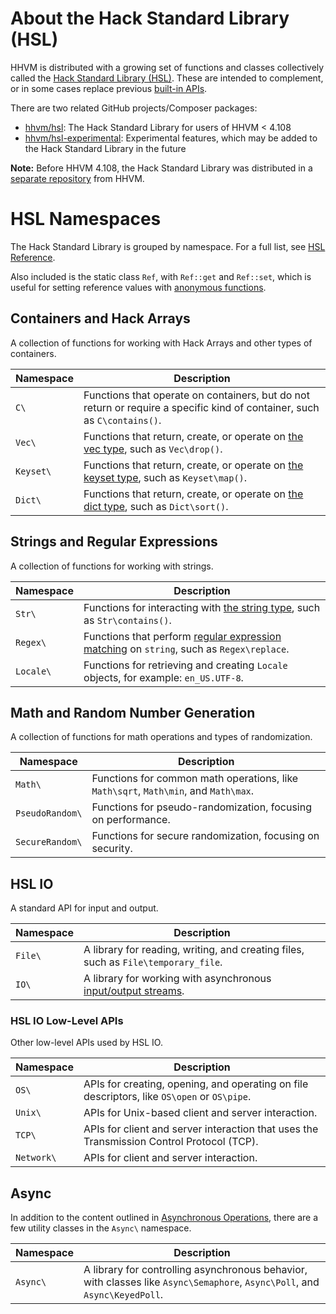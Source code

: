 # About the Hack Standard Library (HSL)
HHVM is distributed with a growing set of functions and classes
collectively called the [Hack Standard Library (HSL)](/hsl/reference/).
These are intended to complement, or in some cases replace previous
[built-in APIs](/hack/reference/).

There are two related GitHub projects/Composer packages:
- [hhvm/hsl](https://github.com/hhvm/hsl/): The Hack Standard Library for users
  of HHVM < 4.108
- [hhvm/hsl-experimental](https://github.com/hhvm/hsl-experimental/):
  Experimental features, which may be added to the Hack Standard Library in the
  future

**Note:** Before HHVM 4.108, the Hack Standard Library was distributed
in a [separate repository](https://github.com/hhvm/hsl/) from HHVM.

# HSL Namespaces
The Hack Standard Library is grouped by namespace. For a full list, see [HSL Reference](/hsl/reference/).

Also included is the static class `Ref`, with `Ref::get` and `Ref::set`, which is useful for setting reference values with [anonymous functions](/hack/functions/anonymous-functions).

## Containers and Hack Arrays
A collection of functions for working with Hack Arrays and other types of containers.

|     Namespace     | Description                                                                                                                                     |
|-------------------|-------------------------------------------------------------------------------------------------------------------------------------------------|
| `C\`              | Functions that operate on containers, but do not return or require a specific kind of container, such as `C\contains()`.                        |
| `Vec\`            | Functions that return, create, or operate on [the vec type](/hack/arrays-and-collections/vec-keyset-and-dict#vec), such as `Vec\drop()`.        |
| `Keyset\`         | Functions that return, create, or operate on [the keyset type](/hack/arrays-and-collections/vec-keyset-and-dict#keyset), such as `Keyset\map()`.|
| `Dict\`           | Functions that return, create, or operate on [the dict type](/hack/arrays-and-collections/vec-keyset-and-dict#dict), such as `Dict\sort()`.     |

## Strings and Regular Expressions
A collection of functions for working with strings.

|     Namespace     | Description                                                                                                                                     |
|-------------------|-------------------------------------------------------------------------------------------------------------------------------------------------|
| `Str\`            | Functions for interacting with [the string type](/hack/built-in-types/string), such as `Str\contains()`.                                        |
| `Regex\`          | Functions that perform [regular expression matching](/hack/built-in-types/string#working-with-regex) on `string`, such as `Regex\replace`.      |
| `Locale\`         | Functions for retrieving and creating `Locale` objects, for example: `en_US.UTF-8`.                                                             |

## Math and Random Number Generation
A collection of functions for math operations and types of randomization.

|     Namespace     | Description                                                                                                                                     |
|-------------------|-------------------------------------------------------------------------------------------------------------------------------------------------|
| `Math\`           | Functions for common math operations, like `Math\sqrt`, `Math\min`, and `Math\max`.                                                             |
| `PseudoRandom\`   | Functions for pseudo-randomization, focusing on performance.                                                                                    |
| `SecureRandom\`   | Functions for secure randomization, focusing on security.                                                                                       |

## HSL IO
A standard API for input and output.

|     Namespace     | Description                                                                                                                                     |
|-------------------|-------------------------------------------------------------------------------------------------------------------------------------------------|
| `File\`           | A library for reading, writing, and creating files, such as `File\temporary_file`.                                                              |
| `IO\`             | A library for working with asynchronous [input/output streams](/hack/getting-started/input-and-output).                                         |

### HSL IO Low-Level APIs
Other low-level APIs used by HSL IO.

|     Namespace     | Description                                                                                                                                     |
|-------------------|-------------------------------------------------------------------------------------------------------------------------------------------------|
| `OS\`             | APIs for creating, opening, and operating on file descriptors, like `OS\open` or `OS\pipe`.                                                     |
| `Unix\`           | APIs for Unix-based client and server interaction.                                                                                              |
| `TCP\`            | APIs for client and server interaction that uses the Transmission Control Protocol (TCP).                                                       |
| `Network\`        | APIs for client and server interaction.                                                                                                         |

## Async
In addition to the content outlined in [Asynchronous Operations](/hack/asynchronous-operations/introduction), there are a few utility classes in the `Async\` namespace.

|      Namespace    | Description                                                                                                                                     |
|-------------------|-------------------------------------------------------------------------------------------------------------------------------------------------|
| `Async\`          | A library for controlling asynchronous behavior, with classes like `Async\Semaphore`, `Async\Poll`, and `Async\KeyedPoll`.                      |
